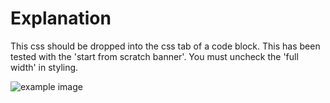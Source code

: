 # Explanation
This css should be dropped into the css tab of a code block. This has been tested with the 'start from scratch banner'. You must uncheck the 'full width' in styling. 

![example image](https://pendo-static-4802727618281472.storage.googleapis.com/fD5LTdDQbBUs2rwL5ZqjbqvruKI/guide-media-728be198-9f23-4514-aed4-611a01f2a203)
